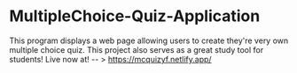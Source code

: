 # MultipleChoice-Quiz-Application
This program displays a web page allowing users to create they're very own multiple choice quiz. This project also serves as a great study tool for students!
Live now at! -- > https://mcquizyf.netlify.app/
